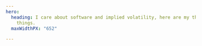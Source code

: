 ```yaml
---
hero:
  heading: I care about software and implied volatility, here are my thoughts on those
    things.
  maxWidthPX: "652"

---
```

